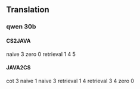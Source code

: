 ## Translation
### qwen 30b
#### CS2JAVA
naive 3
zero 0
retrieval 1 4 5

#### JAVA2CS
cot 3 
naive 1
naive 3
retrieval 1 4
retrieval 3 4
zero 0